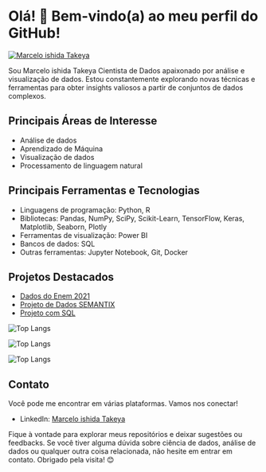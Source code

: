 
# Olá! 👋 Bem-vindo(a) ao meu perfil do GitHub!


[![Marcelo ishida Takeya](https://img.shields.io/badge/SeuNome-Cientista%20de%20Dados-brightgreen)](Marcelo_ishida_takeya)


Sou Marcelo ishida Takeya Cientista de Dados apaixonado por análise e visualização de dados. Estou constantemente explorando novas técnicas e ferramentas para obter insights valiosos a partir de conjuntos de dados complexos.

## Principais Áreas de Interesse

- Análise de dados
- Aprendizado de Máquina
- Visualização de dados
- Processamento de linguagem natural

## Principais Ferramentas e Tecnologias

- Linguagens de programação: Python, R
- Bibliotecas: Pandas, NumPy, SciPy, Scikit-Learn, TensorFlow, Keras, Matplotlib, Seaborn, Plotly
- Ferramentas de visualização: Power BI
- Bancos de dados: SQL
- Outras ferramentas: Jupyter Notebook, Git, Docker

## Projetos Destacados

- [Dados do Enem 2021 ](https://github.com/Mjapo/DadosEnem)
- [Projeto de Dados SEMANTIX ](https://github.com/Mjapo/ProjetoDados)
- [Projeto com SQL ](https://github.com/Mjapo/ProjetoCreditoSql)

![Top Langs](https://github-readme-stats.vercel.app/api/top-langs/?username=anuraghazra&exclude_repo=github-readme-stats,anuraghazra.github.io)

![Top Langs](https://github-readme-stats.vercel.app/api/top-langs/?username=anuraghazra&hide=javascript,html)

![Top Langs](https://github-readme-stats.vercel.app/api/top-langs/?username=anuraghazra&langs_count=8)


## Contato

Você pode me encontrar em várias plataformas. Vamos nos conectar!

- LinkedIn: [Marcelo ishida Takeya](https://www.linkedin.com/in/marcelo-ishida-takeya-a8213897/)

Fique à vontade para explorar meus repositórios e deixar sugestões ou feedbacks. Se você tiver alguma dúvida sobre ciência de dados, análise de dados ou qualquer outra coisa relacionada, não hesite em entrar em contato. Obrigado pela visita! 😊
